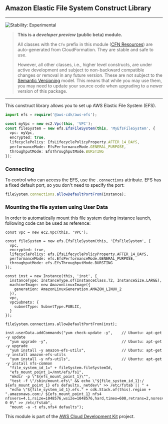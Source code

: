 ## Amazon Elastic File System Construct Library
<!--BEGIN STABILITY BANNER-->

---

![Stability: Experimental](https://img.shields.io/badge/stability-Experimental-important.svg?style=for-the-badge)

> **This is a _developer preview_ (public beta) module.**
>
> All classes with the `Cfn` prefix in this module ([CFN Resources](https://docs.aws.amazon.com/cdk/latest/guide/constructs.html#constructs_lib))
> are auto-generated from CloudFormation. They are stable and safe to use.
>
> However, all other classes, i.e., higher level constructs, are under active development and subject to non-backward
> compatible changes or removal in any future version. These are not subject to the [Semantic Versioning](https://semver.org/) model.
> This means that while you may use them, you may need to update your source code when upgrading to a newer version of this package.

---
<!--END STABILITY BANNER-->

This construct library allows you to set up AWS Elastic File System (EFS).

```ts
import efs = require('@aws-cdk/aws-efs');

const myVpc = new ec2.Vpc(this, 'VPC');
const fileSystem = new efs.EfsFileSystem(this, 'MyEfsFileSystem', {
  vpc: myVpc,
  encrypted: true,
  lifecyclePolicy: EfsLifecyclePolicyProperty.AFTER_14_DAYS,
  performanceMode: EfsPerformanceMode.GENERAL_PURPOSE,
  throughputMode: EfsThroughputMode.BURSTING
});
```

### Connecting

To control who can access the EFS, use the `.connections` attribute. EFS has
a fixed default port, so you don't need to specify the port:

```ts
fileSystem.connections.allowDefaultPortFrom(instance);
```
### Mounting the file system using User Data

In order to automatically mount this file system during instance launch, 
following code can be used as reference:
```
const vpc = new ec2.Vpc(this, 'VPC');

const fileSystem = new efs.EfsFileSystem(this, 'EfsFileSystem', {
  vpc,
  encrypted: true,
  lifecyclePolicy: efs.EfsLifecyclePolicyProperty.AFTER_14_DAYS,
  performanceMode: efs.EfsPerformanceMode.GENERAL_PURPOSE,
  throughputMode: efs.EfsThroughputMode.BURSTING
});

const inst = new Instance(this, 'inst', {
  instanceType: InstanceType.of(InstanceClass.T2, InstanceSize.LARGE),
  machineImage: new AmazonLinuxImage({
    generation: AmazonLinuxGeneration.AMAZON_LINUX_2
  }),
  vpc,
  vpcSubnets: {
    subnetType: SubnetType.PUBLIC,
  }
});

fileSystem.connections.allowDefaultPortFrom(inst);

inst.userData.addCommands("yum check-update -y",    // Ubuntu: apt-get -y update
  "yum upgrade -y",                                 // Ubuntu: apt-get -y upgrade
  "yum install -y amazon-efs-utils",                // Ubuntu: apt-get -y install amazon-efs-utils
  "yum install -y nfs-utils",                       // Ubuntu: apt-get -y install nfs-common
  "file_system_id_1=" + fileSystem.fileSystemId,
  "efs_mount_point_1=/mnt/efs/fs1",
  "mkdir -p \"${efs_mount_point_1}\"",
  "test -f \"/sbin/mount.efs\" && echo \"${file_system_id_1}:/ ${efs_mount_point_1} efs defaults,_netdev\" >> /etc/fstab || " +
  "echo \"${file_system_id_1}.efs." + cdk.Stack.of(this).region + ".amazonaws.com:/ ${efs_mount_point_1} nfs4 nfsvers=4.1,rsize=1048576,wsize=1048576,hard,timeo=600,retrans=2,noresvport,_netdev 0 0\" >> /etc/fstab",
  "mount -a -t efs,nfs4 defaults");
```

This module is part of the [AWS Cloud Development Kit](https://github.com/aws/aws-cdk) project.
